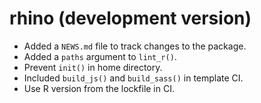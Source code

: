 # rhino (development version)

* Added a `NEWS.md` file to track changes to the package.
* Added a `paths` argument to `lint_r()`.
* Prevent `init()` in home directory.
* Included `build_js()` and `build_sass()` in template CI.
* Use R version from the lockfile in CI.

